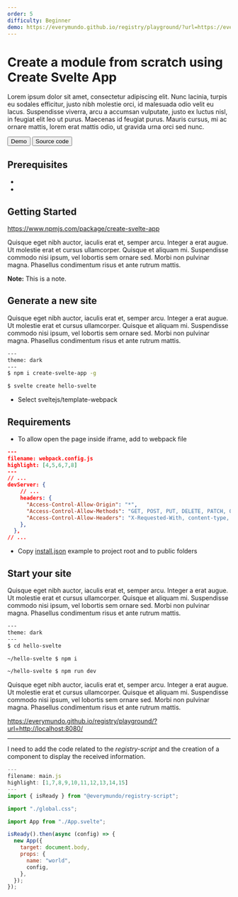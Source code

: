 ```yaml
---
order: 5
difficulty: Beginner
demo: https://everymundo.github.io/registry/playground/?url=https://everymundo.github.io/registry/examples/hello-svelte
---
```


# Create a module from scratch using Create Svelte App

Lorem ipsum dolor sit amet, consectetur adipiscing elit. Nunc lacinia, turpis eu sodales efficitur, justo nibh molestie orci, id malesuada odio velit eu lacus. Suspendisse viverra, arcu a accumsan vulputate, justo ex luctus nisl, in feugiat elit leo ut purus. Maecenas id feugiat purus. Mauris cursus, mi ac ornare mattis, lorem erat mattis odio, ut gravida urna orci sed nunc.

<ButtonGroup>
<Button type="primary" href={props.frontmatter.demo} target="_blank">Demo</Button>
<Button type="secondary" href="https://github.com/EveryMundo/registry/tree/develop/examples/hello-svelte" target="_blank">Source code</Button>
</ButtonGroup>

<Demo src={props.frontmatter.demo} title="Hello Svelte" aspectRatio={16/9}/>

## Prerequisites

-
-

## Getting Started

https://www.npmjs.com/package/create-svelte-app

Quisque eget nibh auctor, iaculis erat et, semper arcu. Integer a erat augue. Ut molestie erat et cursus ullamcorper. Quisque et aliquam mi. Suspendisse commodo nisi ipsum, vel lobortis sem ornare sed. Morbi non pulvinar magna. Phasellus condimentum risus et ante rutrum mattis.

<Aside>

**Note:** This is a note.

</Aside>

## Generate a new site

Quisque eget nibh auctor, iaculis erat et, semper arcu. Integer a erat augue. Ut molestie erat et cursus ullamcorper. Quisque et aliquam mi. Suspendisse commodo nisi ipsum, vel lobortis sem ornare sed. Morbi non pulvinar magna. Phasellus condimentum risus et ante rutrum mattis.

```sh
---
theme: dark
---
$ npm i create-svelte-app -g

$ svelte create hello-svelte
```

- Select sveltejs/template-webpack

## Requirements

- To allow open the page inside iframe, add to webpack file

```json
---
filename: webpack.config.js
highlight: [4,5,6,7,8]
---
// ...
devServer: {
    // ...
    headers: {
      "Access-Control-Allow-Origin": "*",
      "Access-Control-Allow-Methods": "GET, POST, PUT, DELETE, PATCH, OPTIONS",
      "Access-Control-Allow-Headers": "X-Requested-With, content-type, Authorization",
    },
  },
// ...
```

- Copy [install.json](https://everymundo.github.io/registry/examples/hello-svelte/install.json) example to project root and to public folders

## Start your site

Quisque eget nibh auctor, iaculis erat et, semper arcu. Integer a erat augue. Ut molestie erat et cursus ullamcorper. Quisque et aliquam mi. Suspendisse commodo nisi ipsum, vel lobortis sem ornare sed. Morbi non pulvinar magna. Phasellus condimentum risus et ante rutrum mattis.

```sh
---
theme: dark
---
$ cd hello-svelte

~/hello-svelte $ npm i

~/hello-svelte $ npm run dev
```

Quisque eget nibh auctor, iaculis erat et, semper arcu. Integer a erat augue. Ut molestie erat et cursus ullamcorper. Quisque et aliquam mi. Suspendisse commodo nisi ipsum, vel lobortis sem ornare sed. Morbi non pulvinar magna. Phasellus condimentum risus et ante rutrum mattis.

https://everymundo.github.io/registry/playground/?url=http://localhost:8080/

---

<Aside type="warning" header="TODO">
I need to add the code related to the <em>registry-script</em> and the creation of a component to display the received information.
</Aside>

```js
---
filename: main.js
highlight: [1,7,8,9,10,11,12,13,14,15]
---
import { isReady } from "@everymundo/registry-script";

import "./global.css";

import App from "./App.svelte";

isReady().then(async (config) => {
  new App({
    target: document.body,
    props: {
      name: "world",
      config,
    },
  });
});
```
